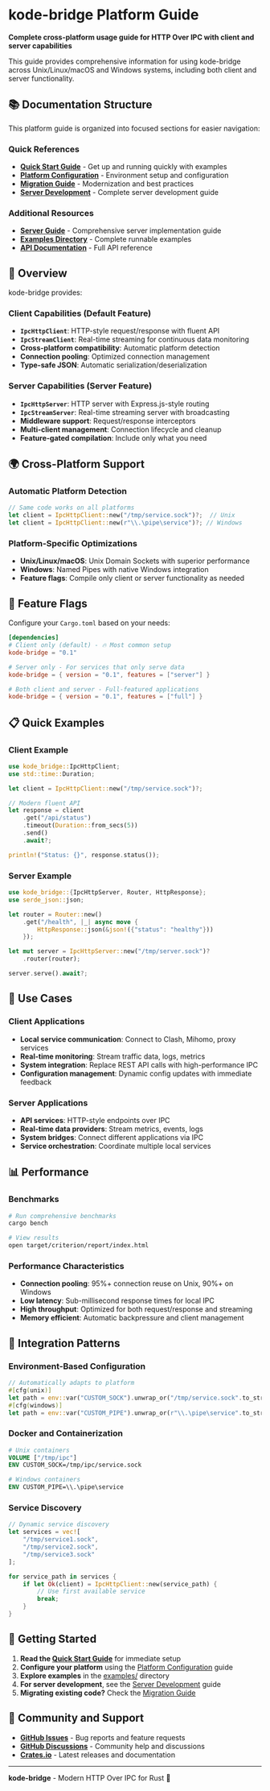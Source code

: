 # kode-bridge Platform Guide

**Complete cross-platform usage guide for HTTP Over IPC with client and server capabilities**

This guide provides comprehensive information for using kode-bridge across Unix/Linux/macOS and Windows systems, including both client and server functionality.

## 📚 Documentation Structure

This platform guide is organized into focused sections for easier navigation:

### Quick References
- **[Quick Start Guide](./docs/quick-start.md)** - Get up and running quickly with examples
- **[Platform Configuration](./docs/platform-configuration.md)** - Environment setup and configuration
- **[Migration Guide](./docs/migration-guide.md)** - Modernization and best practices
- **[Server Development](./docs/server-development.md)** - Complete server development guide

### Additional Resources
- **[Server Guide](./SERVER_GUIDE.md)** - Comprehensive server implementation guide
- **[Examples Directory](./examples/)** - Complete runnable examples
- **[API Documentation](https://docs.rs/kode-bridge)** - Full API reference

## 🚀 Overview

kode-bridge provides:

### Client Capabilities (Default Feature)
- **`IpcHttpClient`**: HTTP-style request/response with fluent API
- **`IpcStreamClient`**: Real-time streaming for continuous data monitoring
- **Cross-platform compatibility**: Automatic platform detection
- **Connection pooling**: Optimized connection management
- **Type-safe JSON**: Automatic serialization/deserialization

### Server Capabilities (Server Feature)
- **`IpcHttpServer`**: HTTP server with Express.js-style routing
- **`IpcStreamServer`**: Real-time streaming server with broadcasting
- **Middleware support**: Request/response interceptors
- **Multi-client management**: Connection lifecycle and cleanup
- **Feature-gated compilation**: Include only what you need

## 🌍 Cross-Platform Support

### Automatic Platform Detection
```rust
// Same code works on all platforms
let client = IpcHttpClient::new("/tmp/service.sock")?;  // Unix
let client = IpcHttpClient::new(r"\\.\pipe\service")?; // Windows
```

### Platform-Specific Optimizations
- **Unix/Linux/macOS**: Unix Domain Sockets with superior performance
- **Windows**: Named Pipes with native Windows integration
- **Feature flags**: Compile only client or server functionality as needed

## 🔧 Feature Flags

Configure your `Cargo.toml` based on your needs:

```toml
[dependencies]
# Client only (default) - 🔥 Most common setup
kode-bridge = "0.1"

# Server only - For services that only serve data
kode-bridge = { version = "0.1", features = ["server"] }

# Both client and server - Full-featured applications
kode-bridge = { version = "0.1", features = ["full"] }
```

## 📋 Quick Examples

### Client Example
```rust
use kode_bridge::IpcHttpClient;
use std::time::Duration;

let client = IpcHttpClient::new("/tmp/service.sock")?;

// Modern fluent API
let response = client
    .get("/api/status")
    .timeout(Duration::from_secs(5))
    .send()
    .await?;

println!("Status: {}", response.status());
```

### Server Example  
```rust
use kode_bridge::{IpcHttpServer, Router, HttpResponse};
use serde_json::json;

let router = Router::new()
    .get("/health", |_| async move {
        HttpResponse::json(&json!({"status": "healthy"}))
    });

let mut server = IpcHttpServer::new("/tmp/server.sock")?
    .router(router);

server.serve().await?;
```

## 🎯 Use Cases

### Client Applications
- **Local service communication**: Connect to Clash, Mihomo, proxy services
- **Real-time monitoring**: Stream traffic data, logs, metrics
- **System integration**: Replace REST API calls with high-performance IPC
- **Configuration management**: Dynamic config updates with immediate feedback

### Server Applications  
- **API services**: HTTP-style endpoints over IPC
- **Real-time data providers**: Stream metrics, events, logs
- **System bridges**: Connect different applications via IPC
- **Service orchestration**: Coordinate multiple local services

## 📊 Performance

### Benchmarks
```bash
# Run comprehensive benchmarks
cargo bench

# View results
open target/criterion/report/index.html
```

### Performance Characteristics
- **Connection pooling**: 95%+ connection reuse on Unix, 90%+ on Windows
- **Low latency**: Sub-millisecond response times for local IPC
- **High throughput**: Optimized for both request/response and streaming
- **Memory efficient**: Automatic backpressure and client management

## 🔗 Integration Patterns

### Environment-Based Configuration
```rust
// Automatically adapts to platform
#[cfg(unix)]
let path = env::var("CUSTOM_SOCK").unwrap_or("/tmp/service.sock".to_string());
#[cfg(windows)]  
let path = env::var("CUSTOM_PIPE").unwrap_or(r"\\.\pipe\service".to_string());
```

### Docker and Containerization
```dockerfile
# Unix containers
VOLUME ["/tmp/ipc"]
ENV CUSTOM_SOCK=/tmp/ipc/service.sock

# Windows containers  
ENV CUSTOM_PIPE=\\.\pipe\service
```

### Service Discovery
```rust
// Dynamic service discovery
let services = vec![
    "/tmp/service1.sock",
    "/tmp/service2.sock", 
    "/tmp/service3.sock"
];

for service_path in services {
    if let Ok(client) = IpcHttpClient::new(service_path) {
        // Use first available service
        break;
    }
}
```

## 🚀 Getting Started

1. **Read the [Quick Start Guide](./docs/quick-start.md)** for immediate setup
2. **Configure your platform** using the [Platform Configuration](./docs/platform-configuration.md) guide
3. **Explore examples** in the [examples/](./examples/) directory
4. **For server development**, see the [Server Development](./docs/server-development.md) guide
5. **Migrating existing code?** Check the [Migration Guide](./docs/migration-guide.md)

## 🤝 Community and Support

- **[GitHub Issues](https://github.com/KodeBarinn/kode-bridge/issues)** - Bug reports and feature requests
- **[GitHub Discussions](https://github.com/KodeBarinn/kode-bridge/discussions)** - Community help and discussions
- **[Crates.io](https://crates.io/crates/kode-bridge)** - Latest releases and documentation

---

**kode-bridge** - Modern HTTP Over IPC for Rust 🚀